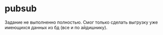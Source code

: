 # pubsub

Задание не выполненно полностью. Смог только сделать выгрузку уже имеющихся данных из бд (все и по айдишнику).
